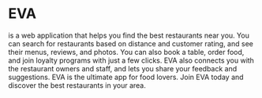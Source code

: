 # EVA
is a web application that helps you find the best restaurants near you. You can search for restaurants based on distance and customer rating, and see their menus, reviews, and photos. You can also book a table, order food, and join loyalty programs with just a few clicks. EVA also connects you with the restaurant owners and staff, and lets you share your feedback and suggestions. EVA is the ultimate app for food lovers. Join EVA today and discover the best restaurants in your area.
